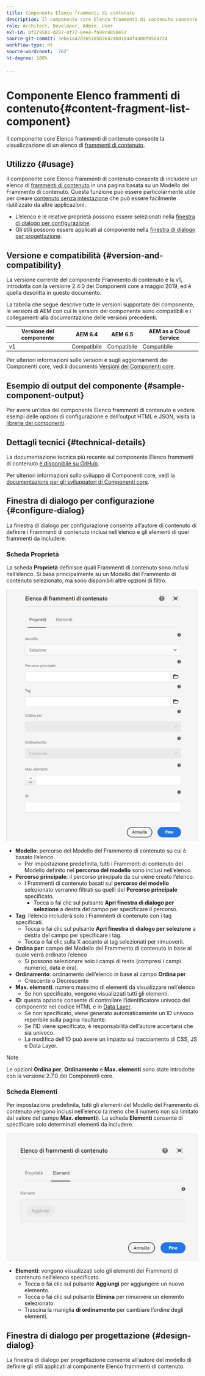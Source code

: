 ```yaml
---
title: Componente Elenco frammenti di contenuto
description: Il componente core Elenco frammenti di contenuto consente la visualizzazione di un elenco di frammenti di contenuto.
role: Architect, Developer, Admin, User
exl-id: 0f2295b1-d287-4f72-8ee4-fa98c4850e53
source-git-commit: 3ebe1a42d265185b36424b01844f4a00f05d4724
workflow-type: ht
source-wordcount: '762'
ht-degree: 100%

---
```


# Componente Elenco frammenti di contenuto{#content-fragment-list-component}

Il componente core Elenco frammenti di contenuto consente la visualizzazione di un elenco di [frammenti di contenuto](https://docs.adobe.com/content/help/it-IT/experience-manager-cloud-service/assets/content-fragments/content-fragments.html).

## Utilizzo {#usage}

Il componente core Elenco frammenti di contenuto consente di includere un elenco di [frammenti di contenuto](https://docs.adobe.com/content/help/it-IT/experience-manager-cloud-service/assets/content-fragments/content-fragments.html) in una pagina basata su un Modello del Frammento di contenuto. Questa funzione può essere particolarmente utile per creare [contenuto senza intestazione](https://helpx.adobe.com/it/experience-manager/6-5/sites/developing/user-guide.html?topic=/experience-manager/6-5/sites/developing/morehelp/headless.ug.js) che può essere facilmente riutilizzato da altre applicazioni.

* L’elenco e le relative proprietà possono essere selezionati nella [finestra di dialogo per configurazione](#configure-dialog).
* Gli stili possono essere applicati al componente nella [finestra di dialogo per progettazione](#design-dialog).

## Versione e compatibilità {#version-and-compatibility}

La versione corrente del componente Frammento di contenuto è la v1, introdotta con la versione 2.4.0 dei Componenti core a maggio 2019, ed è quella descritta in questo documento.

La tabella che segue descrive tutte le versioni supportate del componente, le versioni di AEM con cui le versioni del componente sono compatibili e i collegamenti alla documentazione delle versioni precedenti.

| Versione del componente | AEM 6.4 | AEM 6.5 | AEM as a Cloud Service |
|--- |--- |---|---|
| v1 | Compatibile | Compatibile | Compatibile |

Per ulteriori informazioni sulle versioni e sugli aggiornamenti dei Componenti core, vedi il documento [Versioni dei Componenti core](/help/versions.md).

## Esempio di output del componente {#sample-component-output}

Per avere un’idea del componente Elenco frammenti di contenuto e vedere esempi delle opzioni di configurazione e dell’output HTML e JSON, visita la [libreria dei componenti](https://adobe.com/go/aem_cmp_library_cflist_it).

## Dettagli tecnici {#technical-details}

La documentazione tecnica più recente sul componente Elenco frammenti di contenuto [è disponibile su GitHub](https://adobe.com/go/aem_cmp_tech_cflist_v1_it).

Per ulteriori informazioni sullo sviluppo di Componenti core, vedi la [documentazione per gli sviluppatori di Componenti core](/help/developing/overview.md).

## Finestra di dialogo per configurazione {#configure-dialog}

La finestra di dialogo per configurazione consente all’autore di contenuto di definire i Frammenti di contenuto inclusi nell’elenco e gli elementi di quei frammenti da includere.

### Scheda Proprietà

La scheda **Proprietà** definisce quali Frammenti di contenuto sono inclusi nell’elenco. Si basa principalmente su un Modello del Frammento di contenuto selezionato, ma sono disponibili altre opzioni di filtro.

![Scheda Proprietà della finestra di dialogo per modifica del componente Elenco frammenti di contenuto](/help/assets/content-fragment-list-properties.png)

* **Modello**: percorso del Modello del Frammento di contenuto su cui è basato l’elenco.
   * Per impostazione predefinita, tutti i Frammenti di contenuto del Modello definito nel **percorso del modello** sono inclusi nell’elenco.
* **Percorso principale**: il percorso principale da cui viene creato l’elenco.
   * I Frammenti di contenuto basati sul **percorso del modello** selezionato verranno filtrati su quelli del **Percorso principale** specificato.
      * Tocca o fai clic sul pulsante **Apri finestra di dialogo per selezione** a destra del campo per specificare il percorso.
* **Tag**: l’elenco includerà solo i Frammenti di contenuto con i tag specificati.
   * Tocca o fai clic sul pulsante **Apri finestra di dialogo per selezione** a destra del campo per specificare i tag.
   * Tocca o fai clic sulla X accanto ai tag selezionati per rimuoverli.
* **Ordina per**: campo del Modello del Frammento di contenuto in base al quale verrà ordinato l’elenco
   * Si possono selezionare solo i campi di testo (compresi i campi numerici, data e ora).
* **Ordinamento**: ordinamento dell’elenco in base al campo **Ordina per**
   * Crescente o Decrescente
* **Max. elementi**: numero massimo di elementi da visualizzare nell’elenco
   * Se non specificato, vengono visualizzati tutti gli elementi.
* **ID**: questa opzione consente di controllare l’identificatore univoco del componente nel codice HTML e in [Data Layer](/help/developing/data-layer/overview.md).
   * Se non specificato, viene generato automaticamente un ID univoco reperibile sulla pagina risultante.
   * Se l’ID viene specificato, è responsabilità dell’autore accertarsi che sia univoco.
   * La modifica dell’ID può avere un impatto sul tracciamento di CSS, JS e Data Layer.

>[!NOTE]
>Le opzioni **Ordina per**, **Ordinamento** e **Max. elementi** sono state introdotte con la versione 2.7.0 dei Componenti core.

### Scheda Elementi

Per impostazione predefinita, tutti gli elementi del Modello del Frammento di contenuto vengono inclusi nell’elenco (a meno che il numero non sia limitato dal valore del campo **Max. elementi**). La scheda **Elementi** consente di specificare solo determinati elementi da includere.

![Scheda Elementi della finestra di dialogo per modifica del componente Elenco frammenti di contenuto](/help/assets/content-fragment-list-elements.png)

* **Elementi**: vengono visualizzati solo gli elementi dei Frammenti di contenuto nell’elenco specificato.
   * Tocca o fai clic sul pulsante **Aggiungi** per aggiungere un nuovo elemento.
   * Tocca o fai clic sul pulsante **Elimina** per rimuovere un elemento selezionato.
   * Trascina la maniglia **di ordinamento** per cambiare l’ordine degli elementi.

## Finestra di dialogo per progettazione {#design-dialog}

La finestra di dialogo per progettazione consente all’autore del modello di definire gli stili applicati al componente Elenco frammenti di contenuto.
